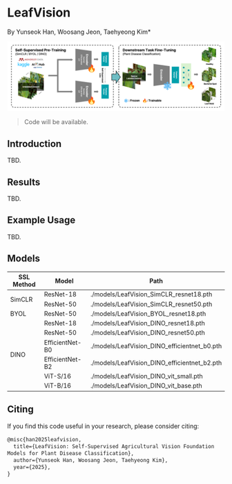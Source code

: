 # LeafVision
By Yunseok Han, Woosang Jeon, Taehyeong Kim*

![LeafVision Grapical Abstract](imgs/github_figure.png)

> Code will be available.

## Introduction
TBD.

## Results
TBD.

## Example Usage
TBD.

## Models
<table class="tg"><thead>
  <tr>
    <th class="tg-nrix">SSL Method</th>
    <th class="tg-nrix">Model</th>
    <th class="tg-nrix">Path</th>
  </tr></thead>
<tbody>
  <tr>
    <td class="tg-nrix" rowspan="2">SimCLR</td>
    <td class="tg-nrix">ResNet-18</td>
    <td class="tg-nrix">./models/LeafVision_SimCLR_resnet18.pth</td>
  </tr>
  <tr>
    <td class="tg-nrix">ResNet-50</td>
    <td class="tg-nrix">./models/LeafVision_SimCLR_resnet50.pth</td>
  </tr>
  <tr>
    <td class="tg-nrix">BYOL</td>
    <td class="tg-nrix">ResNet-50</td>
    <td class="tg-nrix">./models/LeafVision_BYOL_resnet18.pth</td>
  </tr>
  <tr>
    <td class="tg-nrix" rowspan="6">DINO</td>
    <td class="tg-nrix">ResNet-18</td>
    <td class="tg-nrix">./models/LeafVision_DINO_resnet18.pth</td>
  </tr>
  <tr>
    <td class="tg-nrix">ResNet-50</td>
    <td class="tg-nrix">./models/LeafVision_DINO_resnet50.pth</td>
  </tr>
  <tr>
    <td class="tg-nrix">EfficientNet-B0</td>
    <td class="tg-nrix">./models/LeafVision_DINO_efficientnet_b0.pth</td>
  </tr>
  <tr>
    <td class="tg-nrix">EfficientNet-B2</td>
    <td class="tg-nrix">./models/LeafVision_DINO_efficientnet_b2.pth</td>
  </tr>
  <tr>
    <td class="tg-nrix">ViT-S/16</td>
    <td class="tg-nrix">./models/LeafVision_DINO_vit_small.pth</td>
  </tr>
  <tr>
    <td class="tg-nrix">ViT-B/16</td>
    <td class="tg-nrix">./models/LeafVision_DINO_vit_base.pth</td>
  </tr>
</tbody>
</table>

## Citing
If you find this code useful in your research, please consider citing:

    @misc{han2025leafvision,
      title={LeafVision: Self-Supervised Agricultural Vision Foundation Models for Plant Disease Classification},
      author={Yunseok Han, Woosang Jeon, Taehyeong Kim},
      year={2025},
    }
